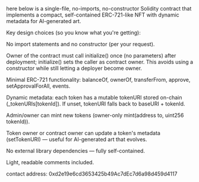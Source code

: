 here below is a single-file, no-imports, no-constructor Solidity contract that implements a compact, self-contained ERC-721-like NFT with dynamic metadata for AI-generated art.

Key design choices (so you know what you're getting):

No import statements and no constructor (per your request).

Owner of the contract must call initialize() once (no parameters) after deployment; initialize() sets the caller as contract owner. This avoids using a constructor while still letting a deployer become owner.

Minimal ERC-721 functionality: balanceOf, ownerOf, transferFrom, approve, setApprovalForAll, events.

Dynamic metadata: each token has a mutable tokenURI stored on-chain (_tokenURIs[tokenId]). If unset, tokenURI falls back to baseURI + tokenId.

Admin/owner can mint new tokens (owner-only mint(address to, uint256 tokenId)).

Token owner or contract owner can update a token's metadata (setTokenURI) — useful for AI-generated art that evolves.

No external library dependencies — fully self-contained.

Light, readable comments included.

contact address: 0xd2e19e6cd3653425b49Ac7dEc7d6a98d459d4117 
